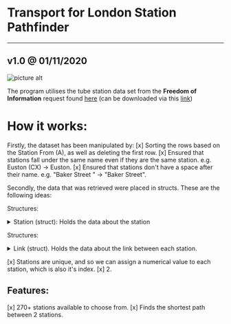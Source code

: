 # Transport for London Station Pathfinder #
---
## v1.0 @ 01/11/2020
![picture alt](https://i.ibb.co/D1jGdsm/tfl-logo3.png "TFL")

The program utilises the tube station data set from the __Freedom of Information__ request found [here](https://www.whatdotheyknow.com/request/distance_between_adjacent_underg#incoming-5516) (can be downloaded via this [link](https://www.whatdotheyknow.com/request/1779/response/5516/attach/3/Inter%20station%20database.xls?cookie_passthrough=1))

# How it works:
Firstly, the dataset has been manipulated by:
[x] Sorting the rows based on the Station From (A), as well as deleting the first row.
[x] Ensured that stations fall under the same name even if they are the same station. e.g. Euston (CX) → Euston.
[x] Ensured that stations don't have a space after their name. e.g. "Baker Street " → "Baker Street".



Secondly, the data that was retrieved were placed in structs. These are the following ideas:

Structures:
<details><summary> Station (struct): Holds the data about the station </summary><p>
    
    a. id: The index that station has in the array.
    b. name: Holds the name of the station.
    c. links_exhausted: Flag (1 or 0), that indicates whether or not the links from the stations are already in the priority queue.
    d. links: An array of type link that holds data about each link from the station.
    
    ... // The following is data about the path that the dijkstra algorithm uses.
    
    e. from_station: The shortest path from the "starting station" to this station, comes from this station (...→ from_station → id).
    f. from_line: Holds the string of the name of line.
    g. time: Holds the time taken to reach this station.
</p></details>

Structures:
<details><summary> Link (struct). Holds the data about the link between each station. </summary><p>
    
   a. **to_station**: If it holds is -2 then the link doesn't exist. if it's -1 means the to_station (id) still needs to be found.
   b. **time**: Holds the time it takes to travel from the station holding the link to the to_station.
  
   c. **distance**: Holds the distance between the from the station holding the link and the to_station.
   
   d. **line**: Holds the name of the line that this link uses.
   
   e. **destination**: Holds the name of the to_station. Used to fetch the to_station after all the stations have retrieved the required data.
   
   f. **direction**: Direction of where the train is going (Northbound, Southbound, Eastbound, Westbound etc.)
</p></details>


[x] Stations are unique, and so we can assign a numerical value to each station, which is also it's index.
[x]
2. 

Features:
-------- 
[x] 270+ stations available to choose from.
[x] Finds the shortest path between 2 stations.



    



